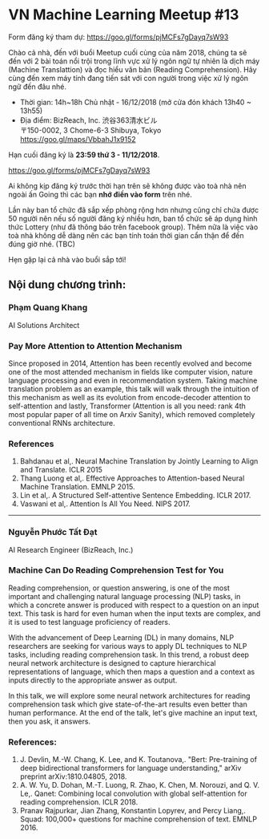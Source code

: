 # VN Machine Learning Meetup #13
Form đăng ký tham dự: https://goo.gl/forms/pjMCFs7gDayq7sW93

Chào cả nhà, đến với buổi Meetup cuối cùng của năm 2018, chúng ta sẽ đến với 2 bài toán nổi trội trong lĩnh vực xử lý ngôn ngữ tự nhiên là dịch máy (Machine Translattion) và đọc hiểu văn bản (Reading Comprehension). Hãy cùng đến xem máy tính đang tiến sát với con người trong việc xử lý ngôn ngữ đến đâu nhé.

* Thời gian: 14h~18h Chủ nhật - 16/12/2018 (mở cửa đón khách 13h40 ~ 13h55)
* Địa điểm: BizReach, Inc. 渋谷363清水ビル<br>
〒150-0002, 3 Chome-6-3 Shibuya, Tokyo
https://goo.gl/maps/VbbahJ1x9152

Hạn cuối đăng ký là **23:59 thứ 3 - 11/12/2018**.

https://goo.gl/forms/pjMCFs7gDayq7sW93

Ai không kịp đăng ký trước thời hạn trên sẽ không được vào toà nhà nên ngoài ấn Going thì các bạn **nhớ điền vào form** trên nhé.

Lần này ban tổ chức đã sắp xếp phòng rộng hơn nhưng cũng chỉ chứa được 50 người nên nếu số người đăng ký nhiều hơn, ban tổ chức sẽ áp dụng hình thức Lottery (như đã thông báo trên facebook group). Thêm nữa là việc vào toà nhà không dễ dàng nên các bạn tính toán thời gian cẩn thận để đến đúng giờ nhé. (TBC)

Hẹn gặp lại cả nhà vào buổi sắp tới!

Nội dung chương trình:
---
### Phạm Quang Khang
AI Solutions Architect

### Pay More Attention to Attention Mechanism
Since proposed in 2014, Attention has been recently evolved and become one of the most attended mechanism in fields like computer vision, nature language processing and even in recommendation system. Taking machine translation problem as an example, this talk will walk through the intuition of this mechanism as well as its evolution from encode-decoder attention to self-attention and lastly, Transformer (Attention is all you need: rank 4th most popular paper of all time on Arxiv Sanity), which removed completely conventional RNNs architecture.

### References
1. Bahdanau et al,. Neural Machine Translation by Jointly Learning to Align and Translate. ICLR 2015
2. Thang Luong et al,. Effective Approaches to Attention-based Neural Machine Translation. EMNLP 2015.
3. Lin et al,. A Structured Self-attentive Sentence Embedding. ICLR 2017.
4. Vaswani et al,. Attention Is All You Need. NIPS 2017.
---

### Nguyễn Phước Tất Đạt
AI Research Engineer (BizReach, Inc.)

### Machine Can Do Reading Comprehension Test for You
Reading comprehension, or question answering, is one of the most important and challenging natural language processing (NLP) tasks, in which a concrete answer is produced with respect to a question on an input text. This task is hard for even human when the input texts are complex, and it is used to test language proficiency of readers.

With the advancement of Deep Learning (DL) in many domains, NLP researchers are seeking for various ways to apply DL techniques to NLP tasks, including reading comprehension task. In this trend, a robust deep neural network architecture is designed to capture hierarchical representations of language, which then maps a question and a context as inputs directly to the appropriate answer as output.

In this talk, we will explore some neural network architectures for reading comprehension task which give state-of-the-art results even better than human performance. At the end of the talk, let's give machine an input text, then you ask, it answers.

### References:
1. J. Devlin, M.-W. Chang, K. Lee, and K. Toutanova,. "Bert: Pre-training of deep bidirectional transformers for language understanding," arXiv preprint arXiv:1810.04805, 2018.
2. A. W. Yu, D. Dohan, M.-T. Luong, R. Zhao, K. Chen, M. Norouzi, and Q. V. Le,. Qanet: Combining local convolution with global self-attention for reading comprehension. ICLR 2018.
3. Pranav Rajpurkar, Jian Zhang, Konstantin Lopyrev, and Percy Liang,. Squad: 100,000+ questions for machine comprehension of text. EMNLP 2016.

